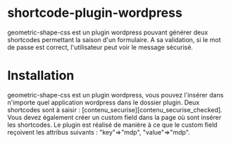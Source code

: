 # shortcode-plugin-wordpress

geometric-shape-css est un plugin wordpress pouvant générer deux shortcodes permettant la saison d'un formulaire. A sa validation, si le mot de passe est correct, l'utilisateur peut voir le message sécurisé. 

# Installation

geometric-shape-css est un plugin wordpress, vous pouvez l'insérer dans n'importe quel application wordpress dans le dossier plugin. 
Deux shortcodes sont à saisir :
[contenu_securise][contenu_securise_checked].
Vous devez également créer un custom field dans la page où sont insérer les shortcodes. Le plugin est réalisé de manière à ce que le custom field reçoivent les attribus suivants :
"key"=>"mdp", "value"=>"mdp".
